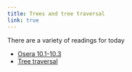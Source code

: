 ```yaml
---
title: Trees and tree traversal
link: true
---
```

There are a variety of readings for today

* [Osera 10.1-10.3](https://www.cs.grinnell.edu/~rebelsky/Courses/CSC207/osera/chap10.pdf)
* [Tree traversal](../readings/tree-traversal)
